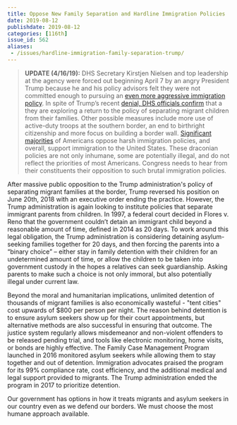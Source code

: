 ```yaml
---
title: Oppose New Family Separation and Hardline Immigration Policies
date: 2019-08-12
publishdate: 2019-08-12
categories: [116th]
issue_id: 562
aliases:
 - /issues/hardline-immigration-family-separation-trump/
---
```

>**UPDATE (4/16/19):** DHS Secretary Kirstjen Nielsen and top leadership at the agency were forced out beginning April 7 by an angry President Trump because he and his policy advisors felt they were not committed enough to pursuing an [even more aggressive immigration policy](https://www.nytimes.com/2019/04/08/us/politics/trump-asylum-seekers-federal-judge.html). In spite of Trump’s recent [denial, DHS officials confirm](https://www.politico.com/story/2019/04/10/trump-family-separation-binary-choice-1266675) that a they are exploring a return to the policy of separating migrant children from their families. Other possible measures include more use of active-duty troops at the southern border, an end to birthright citizenship and more focus on building a border wall.  [Significant majorities](http://www.pollingreport.com/immigration.htm) of Americans oppose harsh immigration policies, and overall, support immigration to the United States. These draconian policies are not only inhumane, some are potentially illegal, and do not reflect the priorities of most Americans.  Congress needs to hear from their constituents their opposition to such brutal immigration policies.

After massive public opposition to the Trump administration's policy of separating migrant families at the border, Trump reversed his position on June 20th, 2018 with an executive order ending the practice. However, the Trump administration is again looking to institute policies that separate immigrant parents from children. In 1997, a federal court decided in Flores v. Reno that the government couldn’t detain an immigrant child beyond a reasonable amount of time, defined in 2014 as 20 days. To work around this legal obligation, the Trump administration is considering detaining asylum-seeking families together for 20 days, and then forcing the parents into a “binary choice” – either stay in family detention with their children for an undetermined amount of time, or allow the children to be taken into government custody in the hopes a relatives can seek guardianship. Asking parents to make such a choice is not only immoral, but also potentially illegal under current law.

Beyond the moral and humanitarian implications, unlimited detention of thousands of migrant families is also economically wasteful - "tent cities" cost upwards of $800 per person per night. The reason behind detention is to ensure asylum seekers show up for their court appointments, but alternative methods are also successful in ensuring that outcome. The justice system regularly allows misdemeanor and non-violent offenders to be released pending trial, and tools like electronic monitoring, home visits, or bonds are highly effective. The Family Case Management Program launched in 2016 monitored asylum seekers while allowing them to stay together and out of detention. Immigration advocates praised the program for its 99% compliance rate, cost efficiency, and the additional medical and legal support provided to migrants. The Trump administration ended the program in 2017 to prioritize detention.

Our government has options in how it treats migrants and asylum seekers in our country even as we defend our borders. We must choose the most humane approach available.